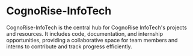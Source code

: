 # CognoRise-InfoTech
CognoRise-InfoTech is the central hub for CognoRise InfoTech's projects and resources. It includes code, documentation, and internship opportunities, providing a collaborative space for team members and interns to contribute and track progress efficiently.
